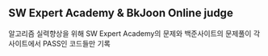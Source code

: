 ##  SW Expert Academy &  BkJoon Online judge 

알고리즘 실력향상을 위해 SW Expert Academy의 문제와 백준사이트의 문제풀이
각 사이트에서 PASS인 코드들만 기록

